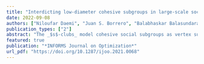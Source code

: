 ```yaml
---
title: "Interdicting low-diameter cohesive subgroups in large-scale social networks"
date: 2022-09-08
authors: ["Niloufar Daemi", "Juan S. Borrero", "Balabhaskar Balasundaram"]
publication_types: ["2"]
abstract: "The _$s$-clubs_ model cohesive social subgroups as vertex subsets that induce  subgraphs of diameter at most $s$. In defender-attacker settings, for low values of $s$, they can represent tightly-knit communities whose operation is undesirable for the defender. For instance, in online social networks, large communities of malicious accounts can effectively propagate undesirable rumors. In this article we consider a defender that can disrupt vertices of the adversarial network to minimize its threat, which leads us to consider a maximum $s$-club interdiction problem where interdiction is penalized in the objective function. Using a new notion of $H$-heredity in $s$-clubs, we provide a mixed-integer linear programming formulation for this problem that uses far fewer constraints than the formulation based on standard techniques. We show that the linear programming relaxation of this formulation has no redundant constraints and identify facets of the convex hull of integral feasible solutions under special conditions. We further relate $H$-heredity to latency-$s$ connected dominating sets and design a decomposition branch-and-cut algorithm for the problem. Our implementation solves benchmark instances with more than 10,000 vertices in a matter of minutes and is orders of magnitude faster than algorithms based on the standard formulation."
featured: true
publication: "*INFORMS Journal on Optimization*"
url_pdf: "https://doi.org/10.1287/ijoo.2021.0068"
---
```

